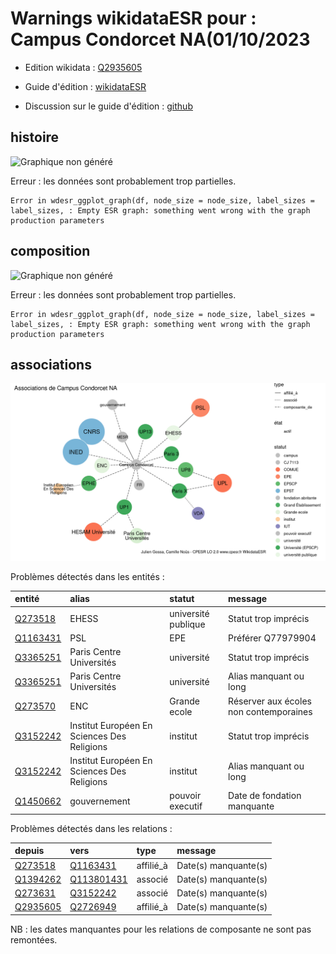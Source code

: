Warnings wikidataESR pour : Campus Condorcet NA(01/10/2023
================

- Edition wikidata : [Q2935605](https://www.wikidata.org/wiki/Q2935605)
- Guide d'édition : [wikidataESR](https://github.com/cpesr/wikidataESR/)

- Discussion sur le guide d'édition : [github](https://github.com/cpesr/wikidataESR/issues)



## histoire 

![Graphique non généré](Q2935605-histoire.png) 

 


Erreur : les données sont probablement trop partielles.
```
Error in wdesr_ggplot_graph(df, node_size = node_size, label_sizes = label_sizes, : Empty ESR graph: something went wrong with the graph production parameters

``` 



## composition 

![Graphique non généré](Q2935605-composition.png) 

 


Erreur : les données sont probablement trop partielles.
```
Error in wdesr_ggplot_graph(df, node_size = node_size, label_sizes = label_sizes, : Empty ESR graph: something went wrong with the graph production parameters

``` 



## associations 

![Graphique non généré](Q2935605-associations.png) 

Problèmes détectés dans les entités :

|entité                                             |alias                                       |statut              |message                                |
|:--------------------------------------------------|:-------------------------------------------|:-------------------|:--------------------------------------|
|[Q273518](https://www.wikidata.org/wiki/Q273518)   |EHESS                                       |université publique |Statut trop imprécis                   |
|[Q1163431](https://www.wikidata.org/wiki/Q1163431) |PSL                                         |EPE                 |Préférer Q77979904                     |
|[Q3365251](https://www.wikidata.org/wiki/Q3365251) |Paris Centre Universités                    |université          |Statut trop imprécis                   |
|[Q3365251](https://www.wikidata.org/wiki/Q3365251) |Paris Centre Universités                    |université          |Alias manquant ou long                 |
|[Q273570](https://www.wikidata.org/wiki/Q273570)   |ENC                                         |Grande ecole        |Réserver aux écoles non contemporaines |
|[Q3152242](https://www.wikidata.org/wiki/Q3152242) |Institut Européen En Sciences Des Religions |institut            |Statut trop imprécis                   |
|[Q3152242](https://www.wikidata.org/wiki/Q3152242) |Institut Européen En Sciences Des Religions |institut            |Alias manquant ou long                 |
|[Q1450662](https://www.wikidata.org/wiki/Q1450662) |gouvernement                                |pouvoir executif    |Date de fondation manquante            |

Problèmes détectés dans les relations :

|depuis                                             |vers                                                   |type      |message              |
|:--------------------------------------------------|:------------------------------------------------------|:---------|:--------------------|
|[Q273518](https://www.wikidata.org/wiki/Q273518)   |[Q1163431](https://www.wikidata.org/wiki/Q1163431)     |affilié_à |Date(s) manquante(s) |
|[Q1394262](https://www.wikidata.org/wiki/Q1394262) |[Q113801431](https://www.wikidata.org/wiki/Q113801431) |associé   |Date(s) manquante(s) |
|[Q273631](https://www.wikidata.org/wiki/Q273631)   |[Q3152242](https://www.wikidata.org/wiki/Q3152242)     |associé   |Date(s) manquante(s) |
|[Q2935605](https://www.wikidata.org/wiki/Q2935605) |[Q2726949](https://www.wikidata.org/wiki/Q2726949)     |affilié_à |Date(s) manquante(s) |

NB : les dates manquantes pour les relations de composante ne sont pas remontées. 


